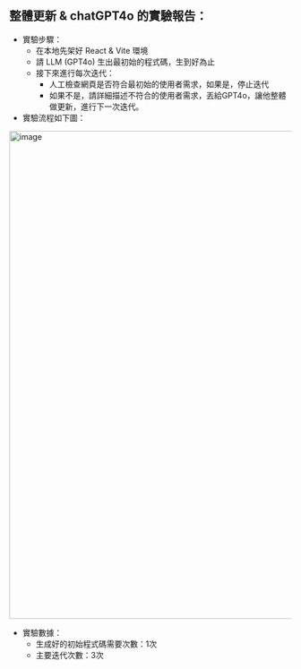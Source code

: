 ## 整體更新 & chatGPT4o 的實驗報告：

- 實驗步驟：
  - 在本地先架好 React & Vite 環境
  - 請 LLM (GPT4o) 生出最初始的程式碼，生到好為止
  - 接下來進行每次迭代：
    - 人工檢查網頁是否符合最初始的使用者需求，如果是，停止迭代
    - 如果不是，請詳細描述不符合的使用者需求，丟給GPT4o，讓他整體做更新，進行下一次迭代。  
- 實驗流程如下圖：
<img width="872" alt="image" src="https://github.com/user-attachments/assets/0aab21bb-0573-4f6e-9971-d8943ee8d9a3">

- 實驗數據：
  - 生成好的初始程式碼需要次數：1次
  - 主要迭代次數：3次



